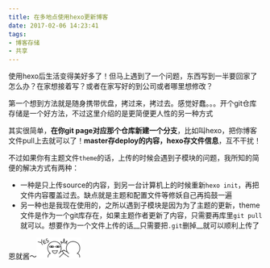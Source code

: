 ```yaml
---
title: 在多地点使用hexo更新博客
date: 2017-02-06 14:23:41
tags:
- 博客存储
- 共享
---
```

使用hexo后生活变得美好多了！但马上遇到了一个问题，东西写到一半要回家了怎么办？在家想接着写？或者在家写好的到公司或者哪里想修改？

第一个想到方法就是随身携带优盘，拷过来，拷过去。感觉好蠢。。。开个git仓库存储是一个好方法，不过这里介绍的是更简便更人性的另一种方式
<!-- more -->
其实很简单，__在你git page对应那个仓库新建一个分支__，比如叫hexo，把你博客文件pull上去就可以了！__master存deploy的内容，hexo存文件信息__，互不干扰！

不过如果你有主题文件`theme`的话，上传的时候会遇到子模块的问题，我所知的简便的解决方式有两种：
* 一种是只上传source的内容，到另一台计算机上的时候重新`hexo init`，再把文件内容覆盖过去。缺点就是主题和配置文件等修妖自己再捣鼓一遍
* 另一种也是我现在使用的，之所以遇到子模块是因为为了主题的更新，theme文件是作为一个git库存在，如果主题作者更新了内容，只需要再库里`git pull`就可以。想要作为一个文件上传的话__只需要把`.git`删掉__就可以顺利上传了

恩就酱～<img src="/images/emoticon/78.gif" alt="yes!" style="display:inline; margin:0;">
